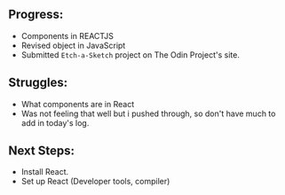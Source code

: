 ## Progress:
* Components in REACTJS
* Revised object in JavaScript
* Submitted `Etch-a-Sketch` project on The Odin Project's site.

## Struggles: 
* What components are in React
* Was not feeling that well but i pushed through, so don't have much to add in today's log.

## Next Steps:
* Install React.
* Set up React (Developer tools, compiler)
